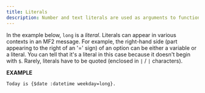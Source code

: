 ```yaml
---
title: Literals
description: Number and text literals are used as arguments to functions and matchers.
---
```


In the example below, `long` is a _literal_. Literals can appear in various contexts in an MF2 message. For example, the right-hand side (part appearing to the right of an '=' sign) of an option can be either a variable or a literal. You can tell that it's a literal in this case because it doesn't begin with `$`. Rarely, literals have to be quoted (enclosed in `|` / `|` characters).

**EXAMPLE**
```
Today is {$date :datetime weekday=long}.
```